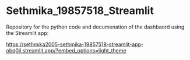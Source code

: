 # Sethmika_19857518_Streamlit
 Repository for the python code and documenation of the dashbaord using the Streamlit app:

https://sethmika2005-sethmika-19857518-streamlit-app-obq0il.streamlit.app/?embed_options=light_theme
